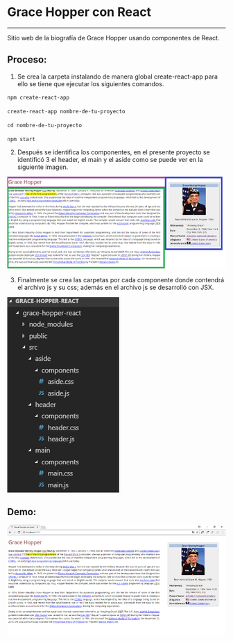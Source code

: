 # Grace Hopper con React
***
Sitio web de la biografía de Grace Hopper usando componentes de React.

## Proceso:
1. Se crea la carpeta instalando de manera global create-react-app para ello se tiene que ejecutar los siguientes comandos.

```
npm create-react-app

create-react-app nombre-de-tu-proyecto

cd nombre-de-tu-proyecto

npm start
```

2. Después se identifica los componentes, en el presente proyecto se identificó 3 el header, el main y el aside como se puede ver en la siguiente imagen.

![Sin titulo](public/assets/docs/componentes.png)

3. Finalmente se crea las carpetas por cada componente donde contendrá el archivo js y su css; además en el archivo js se desarrolló con JSX.

![Sin titulo](public/assets/docs/carpetas-componentes.png)


## Demo: 

![Sin titulo](public/assets/docs/demo.png)


